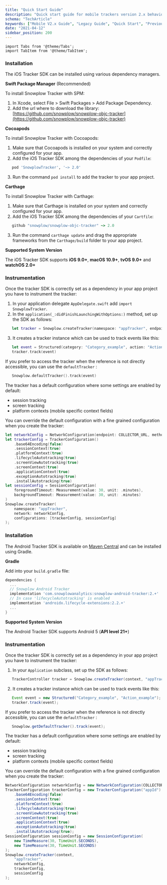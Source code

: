 ```yaml
---
title: "Quick Start Guide"
description: "Quick start guide for mobile trackers version 2.x behavioral event collection implementation."
schema: "TechArticle"
keywords: ["Mobile V2.x Guide", "Legacy Guide", "Quick Start", "Previous Version", "Deprecated Guide", "Old Guide"]
date: "2021-04-12"
sidebar_position: 200
---
```


```mdx-code-block
import Tabs from '@theme/Tabs';
import TabItem from '@theme/TabItem';
```

<Tabs groupId="platform" queryString>
  <TabItem value="ios" label="iOS Tracker" default>

### Installation

The iOS Tracker SDK can be installed using various dependency managers.

**Swift Package Manager** (Recommended)

To install Snowplow Tracker with SPM:

1. In Xcode, select File > Swift Packages > Add Package Dependency.
2. Add the url where to download the library: [https://github.com/snowplow/snowplow-objc-tracker](https://github.com/snowplow/snowplow-objc-tracker)

**Cocoapods**

To install Snowplow Tracker with Cocoapods:

1. Make sure that Cocoapods is installed on your system and correctly configured for your app.
2. Add the iOS Tracker SDK among the dependencies of your `Podfile`:

```ruby
   pod 'SnowplowTracker', '~> 2.0'
```

3. Run the command `pod install` to add the tracker to your app project.

**Carthage**

To install Snowplow Tracker with Carthage:

1. Make sure that Carthage is installed on your system and correctly configured for your app.
2. Add the iOS Tracker SDK among the dependencies of your `Cartfile`:

```ruby
   github "snowplow/snowplow-objc-tracker" ~> 2.0
```

3. Run the command `carthage update` and drag the appropriate frameworks from the `Carthage/build` folder to your app project.

**Supported System Version**

The iOS Tracker SDK supports **iOS 9.0+**, **macOS 10.9+**, **tvOS 9.0+** and **watchOS 2.0+**

### Instrumentation

Once the tracker SDK is correctly set as a dependency in your app project you have to instrument the tracker:

1. In your application delegate `AppDelegate.swift` add `import SnowplowTracker`.
2. In the `application(_:didFinishLaunchingWithOptions:)` method, set up the SDK as follows:

```swift
   let tracker = Snowplow.createTracker(namespace: "appTracker", endpoint: COLLECTOR_URL, method: .post)
```

3. It creates a tracker instance which can be used to track events like this:

```swift
   let event = Structured(category: "Category_example", action: "Action_example")
   tracker.track(event)
```

If you prefer to access the tracker when the reference is not directly accessible, you can use the `defaultTracker` :

```swift
   Snowplow.defaultTracker().track(event)
```

The tracker has a default configuration where some settings are enabled by default:

- session tracking
- screen tracking
- platform contexts (mobile specific context fields)

You can override the default configuration with a fine grained configuration when you create the tracker:

```swift
let networkConfig = NetworkConfiguration(endpoint: COLLECTOR_URL, method: .post)
let trackerConfig = TrackerConfiguration()
    .base64Encoding(false)
    .sessionContext(true)
    .platformContext(true)
    .lifecycleAutotracking(true)
    .screenViewAutotracking(true)
    .screenContext(true)
    .applicationContext(true)
    .exceptionAutotracking(true)
    .installAutotracking(true)
let sessionConfig = SessionConfiguration(
    foregroundTimeout: Measurement(value: 30, unit: .minutes),
    backgroundTimeout: Measurement(value: 30, unit: .minutes)
)       
Snowplow.createTracker(
    namespace: "appTracker",
    network: networkConfig,
    configurations: [trackerConfig, sessionConfig]
);
```

  </TabItem>
  <TabItem value="android" label="Android Tracker">

### Installation

The Android Tracker SDK is available on [Maven Central](https://search.maven.org/artifact/com.snowplowanalytics/snowplow-android-tracker) and can be installed using Gradle.

**Gradle**

Add into your `build.gradle` file:

```gradle
dependencies {
  ...
  // Snowplow Android Tracker
  implementation 'com.snowplowanalytics:snowplow-android-tracker:2.+'
  // In case 'lifecycleAutotracking' is enabled
  implementation 'androidx.lifecycle-extensions:2.2.+'
  ...
}
```

**Supported System Version**

The Android Tracker SDK supports Android 5 (**API level 21+**)

### Instrumentation

Once the tracker SDK is correctly set as a dependency in your app project you have to instrument the tracker:

1. In your `Application` subclass, set up the SDK as follows:

```java
   TrackerController tracker = Snowplow.createTracker(context, "appTracker", COLLECTOR_URL, HttpMethod.POST);
```

2. It creates a tracker instance which can be used to track events like this:

```java
   Event event = new Structured("Category_example", "Action_example");
   tracker.track(event);
```

If you prefer to access the tracker when the reference is not directly accessible, you can use the `defaultTracker` :

```java
   Snowplow.getDefaultTracker().track(event);
```

The tracker has a default configuration where some settings are enabled by default:

- session tracking
- screen tracking
- platform contexts (mobile specific context fields)

You can override the default configuration with a fine grained configuration when you create the tracker:

```java
NetworkConfiguration networkConfig = new NetworkConfiguration(COLLECTOR_URL, HttpMethod.POST);
TrackerConfiguration trackerConfig = new TrackerConfiguration("appId")
    .base64Encoding(false)
    .sessionContext(true)
    .platformContext(true)
    .lifecycleAutotracking(true)
    .screenViewAutotracking(true)
    .screenContext(true)
    .applicationContext(true)
    .exceptionAutotracking(true)
    .installAutotracking(true);
SessionConfiguration sessionConfig = new SessionConfiguration(
    new TimeMeasure(30, TimeUnit.SECONDS),
    new TimeMeasure(30, TimeUnit.SECONDS)
);
Snowplow.createTracker(context,
    "appTracker",
    networkConfig,
    trackerConfig,
    sessionConfig
);
```

  </TabItem>
</Tabs>
